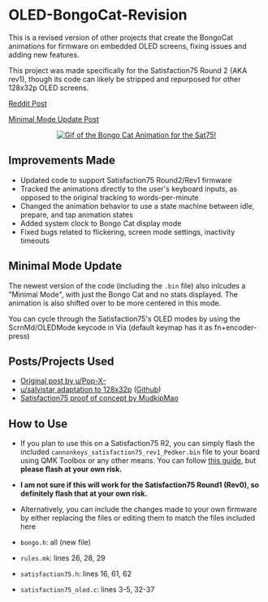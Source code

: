 # OLED-BongoCat-Revision
 
This is a revised version of other projects that create the BongoCat animations for firmware on embedded OLED screens, fixing issues and adding new features.

This project was made specifically for the Satisfaction75 Round 2 (AKA rev1), though its code can likely be stripped and repurposed for other 128x32p OLED screens.

[Reddit Post](https://www.reddit.com/r/MechanicalKeyboards/comments/svym9a/i_revised_the_bongo_cat_animation_for_the_sat75/)

[Minimal Mode Update Post](https://www.reddit.com/r/MechanicalKeyboards/comments/t5hq2w/bongo_cat_revision_minimal_update/)



<p align="center">
    <a href="https://user-images.githubusercontent.com/3449303/154800582-f79c1b5b-69fb-412d-87cc-d7c8a0e6ac1d.mp4" title="see video"><img src="output.gif" alt="Gif of the Bongo Cat Animation for the Sat75!" /></a>
</p>

## Improvements Made
- Updated code to support Satisfaction75 Round2/Rev1 firmware
- Tracked the animations directly to the user's keyboard inputs, as opposed to the original tracking to words-per-minute
- Changed the animation behavior to use a state machine between idle, prepare, and tap animation states
- Added system clock to Bongo Cat display mode
- Fixed bugs related to flickering, screen mode settings, inactivity timeouts

## Minimal Mode Update

The newest version of the code (including the `.bin` file) also inlcudes a "Minimal Mode", with just the Bongo Cat and no stats displayed. The animation is also shifted over to be more centered in this mode.

You can cycle through the Satisfaction75's OLED modes by using the ScrnMd/OLEDMode keycode in Via (default keymap has it as fn+encoder-press)

## Posts/Projects Used
- [Original post by u/Pop-X-](https://www.reddit.com/r/olkb/comments/h00a8b/i_made_an_oled_animation_of_bongo_cat_that/)
- [u/salvistar adaptation to 128x32p](https://www.reddit.com/r/MechanicalKeyboards/comments/nsmx2j/i_made_upopxs_bongo_cat_oled_animation_fit_on_an/) ([Github](https://github.com/nwii/oledbongocat/))
- [Satisfaction75 proof of concept by MudkipMao](https://gist.github.com/MudkipMao/7e7b75491e98c11b2e420e4520d280d7)

## How to Use
- If you plan to use this on a Satisfaction75 R2, you can simply flash the included `cannonkeys_satisfaction75_rev1_Pedker.bin` file to your board using QMK Toolbox or any other means. You can follow [this guide](https://www.youtube.com/watch?v=fuBJbdCFF0Q), but **please flash at your own risk.**
- **I am not sure if this will work for the Satisfaction75 Round1 (Rev0), so definitely flash that at your own risk.**

- Alternatively, you can include the changes made to your own firmware by either replacing the files or editing them to match the files included here
- `bongo.h`: all (new file)
- `rules.mk`: lines 26, 28, 29
- `satisfaction75.h`: lines 16, 61, 62
- `satisfaction75_oled.c`: lines 3-5, 32-37
